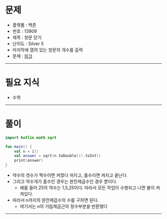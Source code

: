 # 문제
- 플랫폼 : 백준
- 번호 : 13909
- 제목 : 창문 닫기
- 난이도 : Silver 5
- 마지막에 열려 있는 창문의 개수를 출력
- 문제 : <a href="https://www.acmicpc.net/problem/13909" target="_blank">링크</a>

---

# 필요 지식
- 수학

---

# 풀이
```kotlin
import kotlin.math.sqrt

fun main() {
    val n = i()
    val answer = sqrt(n.toDouble()).toInt()
    print(answer)
}
```
- 약수의 갯수가 짝수이면 켜졌다 꺼지고, 홀수이면 켜지고 끝난다.
- 그리고 약수개가 홀수인 경우는 완전제곱수인 경우 뿐이다.
  - 예를 들어 25의 약수는 1,5,25이다. 따라서 모든 작업이 수행되고 나면 불이 켜져있다.
- 따라서 n까지의 완전제곱수의 수를 구하면 된다.
  - 여기서는 n의 거듭제곱근의 정수부분을 반환했다

---
